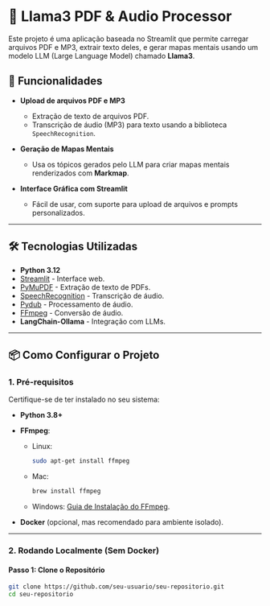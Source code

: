 # 🦙 Llama3 PDF & Audio Processor

Este projeto é uma aplicação baseada no Streamlit que permite carregar arquivos PDF e MP3, extrair texto deles, e gerar mapas mentais usando um modelo LLM (Large Language Model) chamado **Llama3**.

## 🚀 Funcionalidades

- **Upload de arquivos PDF e MP3**
  - Extração de texto de arquivos PDF.
  - Transcrição de áudio (MP3) para texto usando a biblioteca `SpeechRecognition`.
  
- **Geração de Mapas Mentais**
  - Usa os tópicos gerados pelo LLM para criar mapas mentais renderizados com **Markmap**.

- **Interface Gráfica com Streamlit**
  - Fácil de usar, com suporte para upload de arquivos e prompts personalizados.

---

## 🛠️ Tecnologias Utilizadas

- **Python 3.12**
- [Streamlit](https://streamlit.io) - Interface web.
- [PyMuPDF](https://pymupdf.readthedocs.io/en/latest/) - Extração de texto de PDFs.
- [SpeechRecognition](https://pypi.org/project/SpeechRecognition/) - Transcrição de áudio.
- [Pydub](https://pypi.org/project/pydub/) - Processamento de áudio.
- [FFmpeg](https://ffmpeg.org/) - Conversão de áudio.
- **LangChain-Ollama** - Integração com LLMs.

---

## 📦 Como Configurar o Projeto

### 1. Pré-requisitos

Certifique-se de ter instalado no seu sistema:
- **Python 3.8+**
- **FFmpeg**:
  - Linux:
    ```bash
    sudo apt-get install ffmpeg
    ```
  - Mac:
    ```bash
    brew install ffmpeg
    ```
  - Windows:
    [Guia de Instalação do FFmpeg](https://ffmpeg.org/download.html).

- **Docker** (opcional, mas recomendado para ambiente isolado).

---

### 2. Rodando Localmente (Sem Docker)

#### Passo 1: Clone o Repositório

```bash
git clone https://github.com/seu-usuario/seu-repositorio.git
cd seu-repositorio
